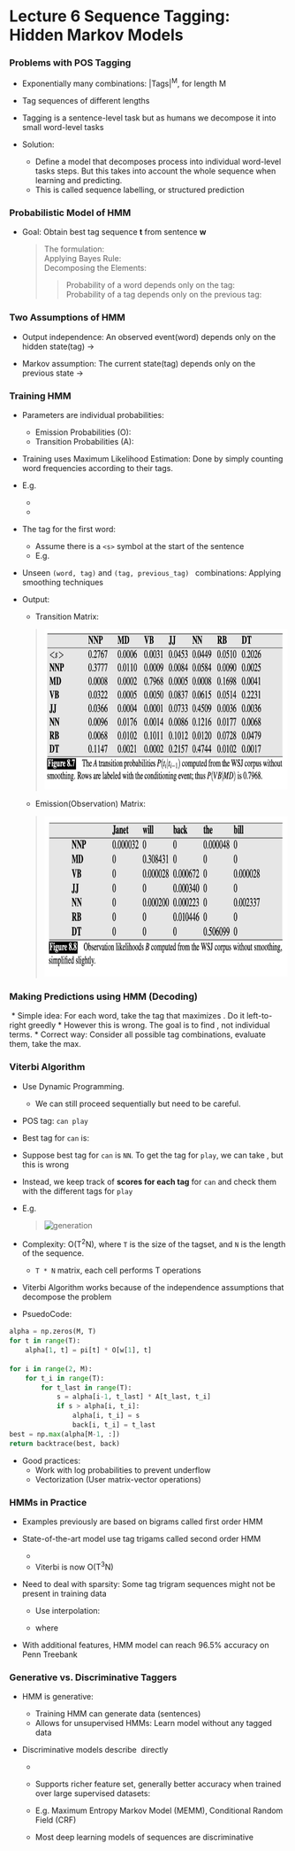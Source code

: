 # Lecture 6 Sequence Tagging: Hidden Markov Models

### Problems with POS Tagging

* Exponentially many combinations: |Tags|<sup>M</sup>, for length M

* Tag sequences of different lengths

* Tagging is a sentence-level task but as humans we decompose it into small word-level tasks

* Solution:
    * Define a model that decomposes process into individual word-level tasks steps. But this takes into account the whole sequence when learning and predicting.
    * This is called sequence labelling, or structured prediction
    
### Probabilistic Model of HMM

* Goal: Obtain best tag sequence <b>t</b> from sentence <b>w</b>
    > The formulation: <img src="https://render.githubusercontent.com/render/math?math=\hat{t} = argmax_tP(t|w)" alt=""><br>
    > Applying Bayes Rule: <img src="https://render.githubusercontent.com/render/math?math=\hat{t} = argmax_t\frac{P(w|t)P(t)}{P(w)} = argmax_tP(w|t)P(t)" alt=""><br>
    > Decomposing the Elements:<br>
    >> Probability of a word depends only on the tag: <img src="https://render.githubusercontent.com/render/math?math=P(w|t) = \prod_{i=1}^{n}P(w_i|t_i)" alt=""><br>
    >> Probability of a tag depends only on the previous tag: <img src="https://render.githubusercontent.com/render/math?math=P(t) = \prod_{i=1}^{n}P(t_i|t_{i-1})" alt="">

### Two Assumptions of HMM

* Output independence: An observed event(word) depends only on the hidden state(tag) -> <img src="https://render.githubusercontent.com/render/math?math=\prod_{i=1}^{n}P(w_i|t_i)" alt="">

* Markov assumption: The current state(tag) depends only on the previous state -> <img src="https://render.githubusercontent.com/render/math?math=\prod_{i=1}^{n}P(t_i|t_{i-1})" alt="">

### Training HMM

* Parameters are individual probabilities:
    * Emission Probabilities (O): <img src="https://render.githubusercontent.com/render/math?math=P(w_i|t_i)" alt="">
    * Transition Probabilities (A): <img src="https://render.githubusercontent.com/render/math?math=P(t_i|t_{i-1}" alt="">
    
* Training uses Maximum Likelihood Estimation: Done by simply counting word frequencies according to their tags.

* E.g.
    * <img src="https://render.githubusercontent.com/render/math?math=P(like|VB) = \frac{count(VB, like)}{count(VB)}" alt="">
    
    * <img src="https://render.githubusercontent.com/render/math?math=P(NN|DT) = \frac{count(DT, NN)}{count(DT)}" alt="">
  
* The tag for the first word:
    * Assume there is a `<s>` symbol at the start of the sentence
    * E.g. <img src="https://render.githubusercontent.com/render/math?math=P(NN|<s>) = \frac{count(<s>, NN)}{count(<s>)}" alt="">
    
* Unseen `(word, tag)` and `(tag, previous_tag) ` combinations: Applying smoothing techniques

* Output:
    * Transition Matrix: 
    > <img src="001.png" alt="generation" width=700 height=290>
    
    * Emission(Observation) Matrix:
    > <img src="002.png" alt="generation" width=700 height=290>
  
### Making Predictions using HMM (Decoding)
<img src="https://render.githubusercontent.com/render/math?math=\hat{t} = argmax_tP(w|t)P(t) = argmax_t\prod_{i=1}^{n}P(w_i|t_i)P(t_i|t_{i-1})" alt="">
* Simple idea: For each word, take the tag that maximizes <img src="https://render.githubusercontent.com/render/math?math=P(w_i|t_i)P(t_i|t_{i-1})" alt="">. Do it left-to-right greedly
* However this is wrong. The goal is to find <img src="https://render.githubusercontent.com/render/math?math=argmax_t" alt="">, not individual <img src="https://render.githubusercontent.com/render/math?math=argmax_{t_i}" alt=""> terms.
* Correct way: Consider all possible tag combinations, evaluate them, take the max.

### Viterbi Algorithm

* Use Dynamic Programming.
    * We can still proceed sequentially but need to be careful. 
    
* POS tag: `can play`
    
* Best tag for `can` is: <img src="https://render.githubusercontent.com/render/math?math=argmax_tP(can|t)P(t|<s>)" alt="">
    
* Suppose best tag for `can` is `NN`. To get the tag for `play`, we can take <img src="https://render.githubusercontent.com/render/math?math=argmax_tP(play|t)P(t|NN)" alt="">, but this is wrong
    
* Instead, we keep track of <b>scores for each tag</b> for `can` and check them with the different tags for `play`

* E.g.
  > <img src="003.gif" alt="generation" width=750 height=462>
  
* Complexity: O(T<sup>2</sup>N), where `T` is the size of the tagset, and `N` is the length of the sequence.
  * `T * N` matrix, each cell performs T operations
  
* Viterbi Algorithm works because of the independence assumptions that decompose the problem

* PsuedoCode:
```python
alpha = np.zeros(M, T)
for t in range(T):
    alpha[1, t] = pi[t] * O[w[1], t]

for i in range(2, M):
    for t_i in range(T):
        for t_last in range(T):
            s = alpha[i-1, t_last] * A[t_last, t_i]
            if s > alpha[i, t_i]:
                alpha[i, t_i] = s
                back[i, t_i] = t_last
best = np.max(alpha[M-1, :])
return backtrace(best, back)
```

* Good practices:
  * Work with log probabilities to prevent underflow
  * Vectorization (User matrix-vector operations)
  
### HMMs in Practice

* Examples previously are based on bigrams called first order HMM

* State-of-the-art model use tag trigams called second order HMM
  * <img src="https://render.githubusercontent.com/render/math?math=P(t) = \prod_{i=1}^{n}P(t_i|t_{i-1}, t_{i-2})" alt="">
  * Viterbi is now O(T<sup>3</sup>N)
  
* Need to deal with sparsity: Some tag trigram sequences might not be present in training data
  * Use interpolation: <img src="https://render.githubusercontent.com/render/math?math=P(t_i|t_{i-1}, t_{i-2}) = \lambda_3\hat{P}(t_i|t_{i-1}, t_{i-2}) %2B \lambda_2\hat{P}(t_i|t_{i-1}) %2B \lambda_1\hat{P}(t_i)" alt="">
  
  * where <img src="https://render.githubusercontent.com/render/math?math=\lambda_1 %2B \lambda_2 %2B \lambda_3 = 1" alt="">
  
* With additional features, HMM model can reach 96.5% accuracy on Penn Treebank

### Generative vs. Discriminative Taggers

* HMM is generative: <img src="https://render.githubusercontent.com/render/math?math=\hat{T} = argmax_TP(T|W) = argmax_TP(W|T)P(T) = argmax_T\prod_{i}P(w_i|t_i)P(t_i|t_{i-1})" alt="">
  
  * Training HMM can generate data (sentences)
  * Allows for unsupervised HMMs: Learn model without any tagged data
  
* Discriminative models describe <img src="https://render.githubusercontent.com/render/math?math=P(T|W)" alt=""> directly
  * <img src="https://render.githubusercontent.com/render/math?math=\hat{T} = argmax_TP(T|W) = argmax_T\prod_iP(t_i|w_i, t_{i-1})" alt="">
  
  * Supports richer feature set, generally better accuracy when trained over large supervised datasets: <img src="https://render.githubusercontent.com/render/math?math=\hat{T} = argmax_TP(T|W) = argmax_T\prod_iP(t_i|w_i, t_{i-1}, x_i, y_i)" alt="">
  
  * E.g. Maximum Entropy Markov Model (MEMM), Conditional Random Field (CRF)
  
  * Most deep learning models of sequences are discriminative
